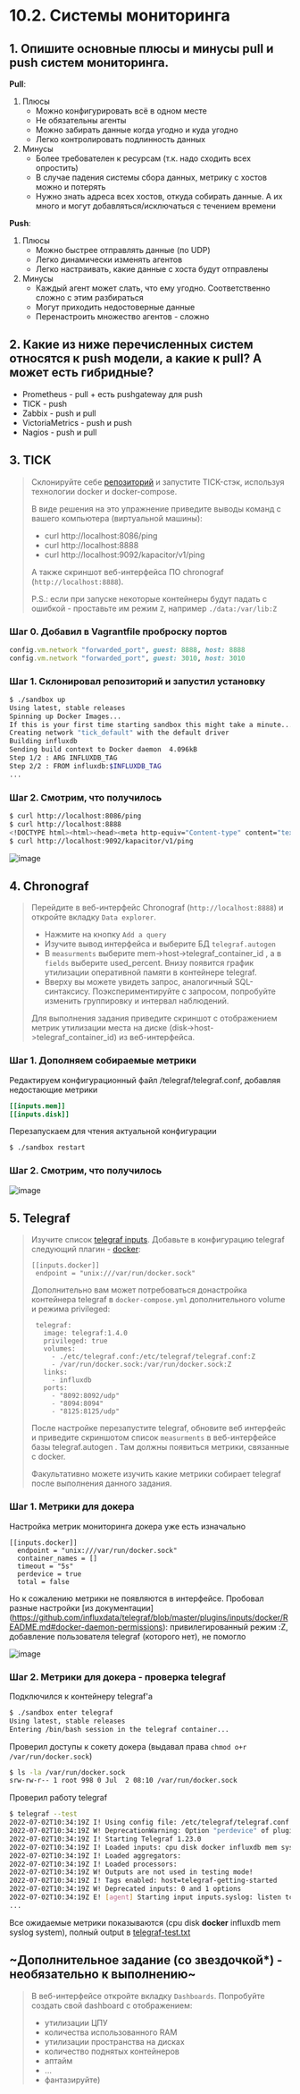 # 10.2. Системы мониторинга

## 1. Опишите основные плюсы и минусы pull и push систем мониторинга.

**Pull**:
1. Плюсы
   * Можно конфигурировать всё в одном месте
   * Не обязательны агенты
   * Можно забирать данные когда угодно и куда угодно
   * Легко контролировать подлинность данных
2. Минусы
   * Более требователен к ресурсам (т.к. надо сходить всех опростить)
   * В случае падения системы сбора данных, метрику с хостов можно и потерять
   * Нужно знать адреса всех хостов, откуда собирать данные. А их много и могут добавляться/исключаться с течением времени

**Push**:
1. Плюсы
   * Можно быстрее отправлять данные (по UDP)
   * Легко динамически изменять агентов
   * Легко настраивать, какие данные с хоста будут отправлены 
2. Минусы
   * Каждый агент может слать, что ему угодно. Соответственно сложно с этим разбираться
   * Могут приходить недостоверные данные
   * Перенастроить множество агентов - сложно


## 2. Какие из ниже перечисленных систем относятся к push модели, а какие к pull? А может есть гибридные?

- Prometheus - pull + есть pushgateway для push
- TICK - push
- Zabbix - push и pull
- VictoriaMetrics - push и push
- Nagios - push и pull


## 3. TICK

>Склонируйте себе [репозиторий](https://github.com/influxdata/sandbox/tree/master) и запустите TICK-стэк, используя технологии docker и docker-compose.
>
>В виде решения на это упражнение приведите выводы команд с вашего компьютера (виртуальной машины):
>
>    - curl http://localhost:8086/ping
>    - curl http://localhost:8888
>    - curl http://localhost:9092/kapacitor/v1/ping
>
>А также скриншот веб-интерфейса ПО chronograf (`http://localhost:8888`). 
>
>P.S.: если при запуске некоторые контейнеры будут падать с ошибкой - проставьте им режим `Z`, например `./data:/var/lib:Z`

### Шаг 0. Добавил в Vagrantfile проброску портов

```ruby
config.vm.network "forwarded_port", guest: 8888, host: 8888
config.vm.network "forwarded_port", guest: 3010, host: 3010
```

### Шаг 1. Склонировал репозиторий и запустил установку

```bash
$ ./sandbox up
Using latest, stable releases
Spinning up Docker Images...
If this is your first time starting sandbox this might take a minute...
Creating network "tick_default" with the default driver
Building influxdb
Sending build context to Docker daemon  4.096kB
Step 1/2 : ARG INFLUXDB_TAG
Step 2/2 : FROM influxdb:$INFLUXDB_TAG
...
```

### Шаг 2. Смотрим, что получилось

```bash
$ curl http://localhost:8086/ping
$ curl http://localhost:8888
<!DOCTYPE html><html><head><meta http-equiv="Content-type" content="text/html; charset=utf-8"><title>Chronograf</title><link rel="icon shortcut" href="/favicon.fa749080.ico"><link rel="stylesheet" href="/src.9cea3e4e.css"></head><body> <div id="react-root" data-basepath=""></div> <script src="/src.a969287c.js"></script> </body></html>
$ curl http://localhost:9092/kapacitor/v1/ping
```

![image](https://user-images.githubusercontent.com/77544263/175807209-f375dd6b-5496-4b69-b17a-ca71a8e30c14.png)


## 4. Chronograf

>Перейдите в веб-интерфейс Chronograf (`http://localhost:8888`) и откройте вкладку `Data explorer`.
>
>    - Нажмите на кнопку `Add a query`
>    - Изучите вывод интерфейса и выберите БД `telegraf.autogen`
>    - В `measurments` выберите mem->host->telegraf_container_id , а в `fields` выберите used_percent. 
>    Внизу появится график утилизации оперативной памяти в контейнере telegraf.
>    - Вверху вы можете увидеть запрос, аналогичный SQL-синтаксису. 
>    Поэкспериментируйте с запросом, попробуйте изменить группировку и интервал наблюдений.
>
>Для выполнения задания приведите скриншот с отображением метрик утилизации места на диске 
>(disk->host->telegraf_container_id) из веб-интерфейса.

### Шаг 1. Дополняем собираемые метрики

Редактируем конфигурационный файл /telegraf/telegraf.conf, добавляя недостающие метрики
```conf
[[inputs.mem]]
[[inputs.disk]]
```

Перезапускаем для чтения актуальной конфигурации

```bash
$ ./sandbox restart
```

### Шаг 2. Смотрим, что получилось

![image](https://user-images.githubusercontent.com/77544263/175809828-4fb57696-3148-4c96-a75b-5a61bd68c948.png)


## 5. Telegraf

>Изучите список [telegraf inputs](https://github.com/influxdata/telegraf/tree/master/plugins/inputs). 
>Добавьте в конфигурацию telegraf следующий плагин - [docker](https://github.com/influxdata/telegraf/tree/master/plugins/inputs/docker):
>```
>[[inputs.docker]]
>  endpoint = "unix:///var/run/docker.sock"
>```
>
>Дополнительно вам может потребоваться донастройка контейнера telegraf в `docker-compose.yml` дополнительного volume и режима privileged:
>```
>  telegraf:
>    image: telegraf:1.4.0
>    privileged: true
>    volumes:
>      - ./etc/telegraf.conf:/etc/telegraf/telegraf.conf:Z
>      - /var/run/docker.sock:/var/run/docker.sock:Z
>    links:
>      - influxdb
>    ports:
>      - "8092:8092/udp"
>      - "8094:8094"
>      - "8125:8125/udp"
>```
>
>После настройке перезапустите telegraf, обновите веб интерфейс и приведите скриншотом список `measurments` в веб-интерфейсе базы telegraf.autogen . Там должны появиться метрики, связанные с docker.
>
>Факультативно можете изучить какие метрики собирает telegraf после выполнения данного задания.

### Шаг 1. Метрики для докера

Настройка метрик мониторинга докера уже есть изначально

```
[[inputs.docker]]
  endpoint = "unix:///var/run/docker.sock"
  container_names = []
  timeout = "5s"
  perdevice = true
  total = false
```

Но к сожалению метрики не появляются в интерфейсе. Пробовал разные настройки [из документации] (https://github.com/influxdata/telegraf/blob/master/plugins/inputs/docker/README.md#docker-daemon-permissions): привилегированный режим :Z, добавление пользователя telegraf (которого нет), не помогло

![image](https://user-images.githubusercontent.com/77544263/175812170-cc9924f6-fd7b-4a07-aea1-e5e9aca74584.png)

### Шаг 2. Метрики для докера - проверка telegraf

Подключился к контейнеру telegraf'a
```bash
$ ./sandbox enter telegraf
Using latest, stable releases
Entering /bin/bash session in the telegraf container...
```

Проверил доступы к сокету докера (выдавал права `chmod o+r /var/run/docker.sock`)
```bash
$ ls -la /var/run/docker.sock
srw-rw-r-- 1 root 998 0 Jul  2 08:10 /var/run/docker.sock
```

Проверил работу telegraf
```bash
$ telegraf --test
2022-07-02T10:34:19Z I! Using config file: /etc/telegraf/telegraf.conf
2022-07-02T10:34:19Z W! DeprecationWarning: Option "perdevice" of plugin "inputs.docker" deprecated since version 1.18.0 and will be removed in 2.0.0: use 'perdevice_include' instead
2022-07-02T10:34:19Z I! Starting Telegraf 1.23.0
2022-07-02T10:34:19Z I! Loaded inputs: cpu disk docker influxdb mem syslog system
2022-07-02T10:34:19Z I! Loaded aggregators:
2022-07-02T10:34:19Z I! Loaded processors:
2022-07-02T10:34:19Z W! Outputs are not used in testing mode!
2022-07-02T10:34:19Z I! Tags enabled: host=telegraf-getting-started
2022-07-02T10:34:19Z W! Deprecated inputs: 0 and 1 options
2022-07-02T10:34:19Z E! [agent] Starting input inputs.syslog: listen tcp 127.0.0.1:6514: bind: address already in use
...
```
Все ожидаемые метрики показываются (cpu disk **docker** influxdb mem syslog system), полный output в [telegraf-test.txt](./telegraf-test.txt) 


## ~Дополнительное задание (со звездочкой*) - необязательно к выполнению~

>В веб-интерфейсе откройте вкладку `Dashboards`. Попробуйте создать свой dashboard с отображением:
>
>    - утилизации ЦПУ
>    - количества использованного RAM
>    - утилизации пространства на дисках
>    - количество поднятых контейнеров
>    - аптайм
>    - ...
>    - фантазируйте)
